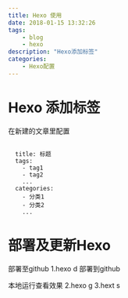 ```yaml
---
title: Hexo 使用 
date: 2018-01-15 13:32:26
tags:
	- blog
	- hexo
description: "Hexo添加标签"
categories:
	- Hexo配置
---
```


# Hexo 添加标签

在新建的文章里配置

```properties

  title: 标题
  tags:
	- tag1
	- tag2
	...
  categories: 
	- 分类1
	- 分类2
	...
```
# 部署及更新Hexo
部署至github
1.hexo d  部署到github

本地运行查看效果
2.hexo g
3.hext s

